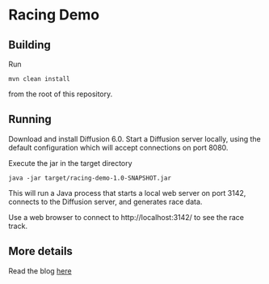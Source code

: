 Racing Demo
===

Building
---

Run

    mvn clean install

from the root of this repository.


Running
---

Download and install Diffusion 6.0. Start a Diffusion server locally,
using the default configuration which will accept connections on port
8080.

Execute the jar in the target directory

    java -jar target/racing-demo-1.0-SNAPSHOT.jar


This will run a Java process that starts a local web server on port
3142, connects to the Diffusion server, and generates race data.

Use a web browser to connect to http://localhost:3142/ to see the race
track.


More details
---

Read the blog [here](https://www.pushtechnology.com/blog/play-back-historical-data-with-time-series-topics)
